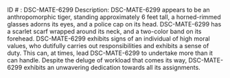 ID # : DSC-MATE-6299
Description: DSC-MATE-6299 appears to be an anthropomorphic tiger, standing approximately 6 feet tall, a horned-rimmed glasses adorns its eyes, and a police cap on its head. DSC-MATE-6299 has a scarlet scarf wrapped around its neck, and a two-color band on its forehead. DSC-MATE-6299 exhibits signs of an individual of high moral values, who dutifully carries out responsibilities and exhibits a sense of duty. This can, at times, lead DSC-MATE-6299 to undertake more than it can handle. Despite the deluge of workload that comes its way, DSC-MATE-6299 exhibits an unwavering dedication towards all its assignments.